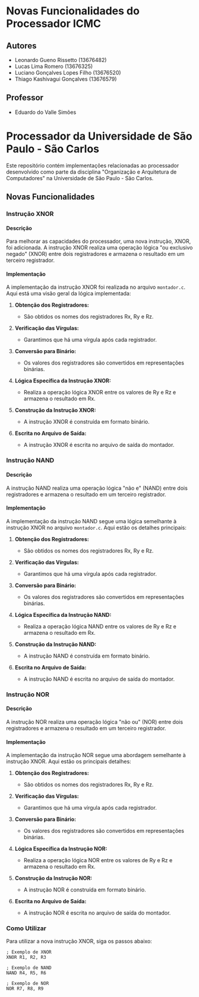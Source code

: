 # Novas Funcionalidades do Processador ICMC

## Autores
- Leonardo Gueno Rissetto (13676482)
- Lucas Lima Romero (13676325)
- Luciano Gonçalves Lopes Filho (13676520)
- Thiago Kashivagui Gonçalves (13676579)
  
## Professor
- Eduardo do Valle Simões

# Processador da Universidade de São Paulo - São Carlos

Este repositório contém implementações relacionadas ao processador desenvolvido como parte da disciplina "Organização e Arquitetura de Computadores" na Universidade de São Paulo - São Carlos.

## Novas Funcionalidades

### Instrução XNOR

#### Descrição

Para melhorar as capacidades do processador, uma nova instrução, XNOR, foi adicionada. A instrução XNOR realiza uma operação lógica "ou exclusivo negado" (XNOR) entre dois registradores e armazena o resultado em um terceiro registrador.

#### Implementação

A implementação da instrução XNOR foi realizada no arquivo `montador.c`. Aqui está uma visão geral da lógica implementada:

1. **Obtenção dos Registradores:**
   - São obtidos os nomes dos registradores Rx, Ry e Rz.

2. **Verificação das Vírgulas:**
   - Garantimos que há uma vírgula após cada registrador.

3. **Conversão para Binário:**
   - Os valores dos registradores são convertidos em representações binárias.

4. **Lógica Específica da Instrução XNOR:**
   - Realiza a operação lógica XNOR entre os valores de Ry e Rz e armazena o resultado em Rx.

5. **Construção da Instrução XNOR:**
   - A instrução XNOR é construída em formato binário.

6. **Escrita no Arquivo de Saída:**
   - A instrução XNOR é escrita no arquivo de saída do montador.

### Instrução NAND

#### Descrição

A instrução NAND realiza uma operação lógica "não e" (NAND) entre dois registradores e armazena o resultado em um terceiro registrador.

#### Implementação

A implementação da instrução NAND segue uma lógica semelhante à instrução XNOR no arquivo `montador.c`. Aqui estão os detalhes principais:

1. **Obtenção dos Registradores:**
   - São obtidos os nomes dos registradores Rx, Ry e Rz.

2. **Verificação das Vírgulas:**
   - Garantimos que há uma vírgula após cada registrador.

3. **Conversão para Binário:**
   - Os valores dos registradores são convertidos em representações binárias.

4. **Lógica Específica da Instrução NAND:**
   - Realiza a operação lógica NAND entre os valores de Ry e Rz e armazena o resultado em Rx.

5. **Construção da Instrução NAND:**
   - A instrução NAND é construída em formato binário.

6. **Escrita no Arquivo de Saída:**
   - A instrução NAND é escrita no arquivo de saída do montador.

### Instrução NOR

#### Descrição

A instrução NOR realiza uma operação lógica "não ou" (NOR) entre dois registradores e armazena o resultado em um terceiro registrador.

#### Implementação

A implementação da instrução NOR segue uma abordagem semelhante à instrução XNOR. Aqui estão os principais detalhes:

1. **Obtenção dos Registradores:**
   - São obtidos os nomes dos registradores Rx, Ry e Rz.

2. **Verificação das Vírgulas:**
   - Garantimos que há uma vírgula após cada registrador.

3. **Conversão para Binário:**
   - Os valores dos registradores são convertidos em representações binárias.

4. **Lógica Específica da Instrução NOR:**
   - Realiza a operação lógica NOR entre os valores de Ry e Rz e armazena o resultado em Rx.

5. **Construção da Instrução NOR:**
   - A instrução NOR é construída em formato binário.

6. **Escrita no Arquivo de Saída:**
   - A instrução NOR é escrita no arquivo de saída do montador.

### Como Utilizar

Para utilizar a nova instrução XNOR, siga os passos abaixo:

   ```assembly
   ; Exemplo de XNOR
   XNOR R1, R2, R3
    
   ; Exemplo de NAND
   NAND R4, R5, R6
    
   ; Exemplo de NOR
   NOR R7, R8, R9


